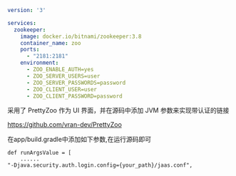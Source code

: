 ```yml
version: '3'

services:
  zookeeper:
    image: docker.io/bitnami/zookeeper:3.8
    container_name: zoo
    ports:
      - "2181:2181"
    environment:
      - ZOO_ENABLE_AUTH=yes
      - ZOO_SERVER_USERS=user
      - ZOO_SERVER_PASSWORDS=password
      - ZOO_CLIENT_USER=user
      - ZOO_CLIENT_PASSWORD=password
```



采用了 PrettyZoo 作为 UI 界面，并在源码中添加 JVM 参数来实现带认证的链接

https://github.com/vran-dev/PrettyZoo

在app/build.gradle中添加如下参数,在运行源码即可

```
def runArgsValue = [
    ......
"-Djava.security.auth.login.config={your_path}/jaas.conf",
```